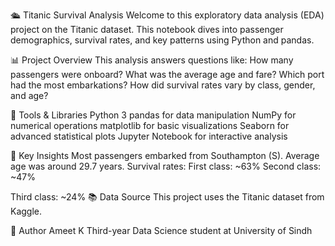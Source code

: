 🛳️ Titanic Survival Analysis
Welcome to this exploratory data analysis (EDA) project on the Titanic dataset. 
This notebook dives into passenger demographics, survival rates, and key patterns using Python and pandas.

📊 Project Overview
This analysis answers questions like:
How many passengers were onboard?
What was the average age and fare?
Which port had the most embarkations?
How did survival rates vary by class, gender, and age?

🧰 Tools & Libraries
Python 3
pandas for data manipulation
NumPy for numerical operations
matplotlib for basic visualizations
Seaborn for advanced statistical plots
Jupyter Notebook for interactive analysis

📌 Key Insights
Most passengers embarked from Southampton (S).
Average age was around 29.7 years.
Survival rates:
First class: ~63%
Second class: ~47%

Third class: ~24%
📚 Data Source
This project uses the Titanic dataset from Kaggle.

🙋 Author
Ameet K Third-year Data Science student at University of Sindh
